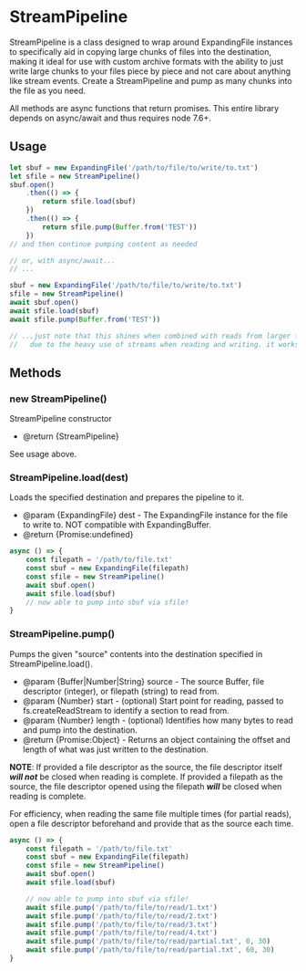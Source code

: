 # StreamPipeline

StreamPipeline is a class designed to wrap around ExpandingFile instances to specifically aid in copying large chunks of files into the destination,
 making it ideal for use with custom archive formats with the ability to just write large chunks to your files piece by piece and not care about anything like stream events.
 Create a StreamPipeline and pump as many chunks into the file as you need.

All methods are async functions that return promises. This entire library depends on async/await and thus requires node 7.6+.

## Usage

``` js
let sbuf = new ExpandingFile('/path/to/file/to/write/to.txt')
let sfile = new StreamPipeline()
sbuf.open()
	.then(() => {
		return sfile.load(sbuf)
	})
	.then(() => {
		return sfile.pump(Buffer.from('TEST'))
	})
// and then continue pumping content as needed

// or, with async/await...
// ...

sbuf = new ExpandingFile('/path/to/file/to/write/to.txt')
sfile = new StreamPipeline()
await sbuf.open()
await sfile.load(sbuf)
await sfile.pump(Buffer.from('TEST'))

// ...just note that this shines when combined with reads from larger files,
//   due to the heavy use of streams when reading and writing. it works great when building archives!
```

## Methods

### new StreamPipeline()

StreamPipeline constructor

* @return {StreamPipeline}

See usage above.

### StreamPipeline.load(dest)

Loads the specified destination and prepares the pipeline to it.

* @param  {ExpandingFile} dest - The ExpandingFile instance for the file to write to. NOT compatible with ExpandingBuffer.
* @return {Promise:undefined}

``` js
async () => {
	const filepath = '/path/to/file.txt'
	const sbuf = new ExpandingFile(filepath)
	const sfile = new StreamPipeline()
	await sbuf.open()
	await sfile.load(sbuf)
	// now able to pump into sbuf via sfile!
}
```

### StreamPipeline.pump()

Pumps the given "source" contents into the destination specified in StreamPipeline.load().

* @param  {Buffer|Number|String} source - The source Buffer, file descriptor (integer), or filepath (string) to read from.
* @param  {Number} start - (optional) Start point for reading, passed to fs.createReadStream to identify a section to read from.
* @param  {Number} length - (optional) Identifies how many bytes to read and pump into the destination.
* @return {Promise:Object} - Returns an object containing the offset and length of what was just written to the destination.

**NOTE**: If provided a file descriptor as the source, the file descriptor itself ***will not*** be closed when reading is complete.
If provided a filepath as the source, the file descriptor opened using the filepath ***will*** be closed when reading is complete.

For efficiency, when reading the same file multiple times (for partial reads), open a file descriptor beforehand and provide that as the source each time.


``` js
async () => {
	const filepath = '/path/to/file.txt'
	const sbuf = new ExpandingFile(filepath)
	const sfile = new StreamPipeline()
	await sbuf.open()
	await sfile.load(sbuf)

	// now able to pump into sbuf via sfile!
	await sfile.pump('/path/to/file/to/read/1.txt')
	await sfile.pump('/path/to/file/to/read/2.txt')
	await sfile.pump('/path/to/file/to/read/3.txt')
	await sfile.pump('/path/to/file/to/read/4.txt')
	await sfile.pump('/path/to/file/to/read/partial.txt', 0, 30)
	await sfile.pump('/path/to/file/to/read/partial.txt', 60, 30)
}
```
